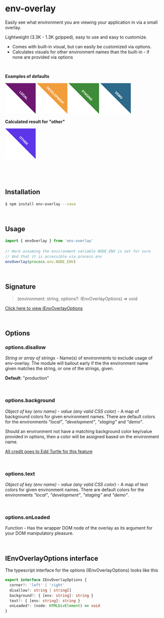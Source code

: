 # env-overlay

Easily see what environment you are viewing your application in via a small overlay.

Lightweight (3.3K - 1.3K gzipped), easy to use and easy to customize.

- Comes with built-in visual, but can easily be customized via options.
- Calculates visuals for other environment names than the built-in - if none are provided via options

<p>&nbsp;</p>

**Examples of defaults**

![Local Environment](/images/local.png) ![Development Environment](/images/development.png) ![Staging Environment](/images/staging.png) ![Demo Environment](/images/demo.png)

**Calculated result for "other"**

![Other Environment](/images/other.png)

<p>&nbsp;</p>
<p>&nbsp;</p>

## Installation

```bash
$ npm install env-overlay --save
```

<p>&nbsp;</p>

## Usage

```js
import { envOverlay } from 'env-overlay'

// Here assuming the environment variable NODE_ENV is set for sure
// And that it is accessible via process.env
envOverlay(process.env.NODE_ENV)
```

<p>&nbsp;</p>

## Signature

> (environment: string, options?: IEnvOverlayOptions) => void

[Click here to view IEnvOverlayOptions](#IEnvOverlayOptions)

<p>&nbsp;</p>

## Options

### options.disallow

_String or array of strings_ - Name(s) of environments to exclude usage of env-overlay.
The module will bailout early if the the environment name given matches the string, or one of the strings, given.

**Default**: "production"

<p>&nbsp;</p>

### options.background

_Object of key (env name) - value (any valid CSS color)_ - A map of background colors for given environment names.
There are default colors for the environments _"local"_, _"development"_, _"staging"_ and _"demo"_.

Should an environment not have a matching background color key/value provided in options, then a color will be assigned based on the environment name.

[All credit goes to Edd Turtle for this feature](https://www.designedbyaturtle.co.uk/2014/convert-string-to-hexidecimal-colour-with-javascript-vanilla/)

<p>&nbsp;</p>

### options.text

_Object of key (env name) - value (any valid CSS color)_ - A map of text colors for given environment names.
There are default colors for the environments _"local"_, _"development"_, _"staging"_ and _"demo"_.

<p>&nbsp;</p>

### options.onLoaded

_Function_ - Has the wrapper DOM node of the overlay as its argument for your DOM manipulatory pleasure.

<p>&nbsp;</p>

## <a name="IEnvOverlayOptions"></a>IEnvOverlayOptions interface

The typescript interface for the options (IEnvOverlayOptions) looks like this

```ts
export interface IEnvOverlayOptions {
  corner?: 'left' | 'right'
  disallow?: string | string[]
  background?: { [env: string]: string }
  text?: { [env: string]: string }
  onLoaded?: (node: HTMLDivElement) => void
}
```
